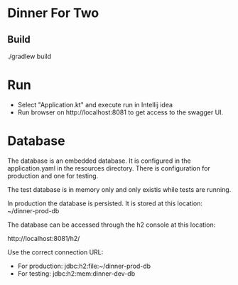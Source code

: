 # Dinner For Two

## Build

./gradlew build

# Run

* Select "Application.kt" and execute run in Intellij idea
* Run browser on http://localhost:8081 to get access to the swagger UI.

# Database

The database is an embedded database. It is configured in the application.yaml in the resources directory. There is
configuration for production and one for testing.

The test database is in memory only and only existis while tests are running.

In production the database is persisted. It is stored at this location:
~/dinner-prod-db

The database can be accessed through the h2 console at this location:

http://localhost:8081/h2/

Use the correct connection URL:

* For production: jdbc:h2:file:~/dinner-prod-db
* For testing: jdbc:h2:mem:dinner-dev-db